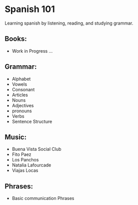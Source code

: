 Spanish 101
===========

Learning spanish by listening, reading, and studying grammar.

Books:
------

* Work in Progress ...

Grammar:
--------

* Alphabet
* Vowels
* Consonant
* Articles
* Nouns
* Adjectives
* pronouns
* Verbs
* Sentence Structure

Music:
------

* Buena Vista Social Club 
* Fito Paez
* Los Panchos
* Natalia Lafourcade
* Viajas Locas

Phrases:
--------

* Basic communication Phrases